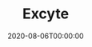 ---
title: Excyte
summary: Exhaustive exploration of cytometry data
tag:
- single cell cytometry
date: "2020-08-06T00:00:00"

external_link: "https://github.com/maximemeylan/Excyte/"

image:
  caption: Excyte
  focal_point: Smart
  
---